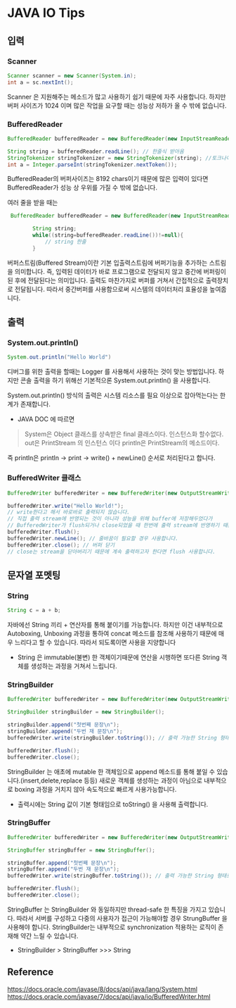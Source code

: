 # JAVA IO Tips

## 입력

### Scanner

```java
Scanner scanner = new Scanner(System.in);
int a = sc.nextInt();
```

Scanner 은 지원해주는 메소드가 많고 사용하기 쉽기 때문에 자주 사용합니다. 하지만 버퍼 사이즈가 1024 이며 많은 작업을 요구할 때는 성능상 저하가 올 수 밖에 없습니다.

### BufferedReader

```java
BufferedReader bufferedReader = new BufferedReader(new InputStreamReader(System.in));//선언

String string = bufferedReader.readLine(); // 한줄식 받아옴
StringTokenizer stringTokenizer = new StringTokenizer(string); //토크나이져를 통해 파싱을 한다 지금은 띄어쓰기 단위로 잘라준다
int a = Integer.parseInt(stringTokenizer.nextToken());
```

BufferedReader의 버퍼사이즈는 8192 chars이기 때문에 많은 입력이 있다면 BufferedReader가 성능 상 우위를 가질 수 밖에 없습니다.

여러 줄을 받을 때는

```java
 BufferedReader bufferedReader = new BufferedReader(new InputStreamReader(System.in));

        String string;
        while((string=bufferedReader.readLine())!=null){
            // string 한줄
        }
```

버퍼스트림(Buffered Stream)이란 기본 입출력스트림에 버퍼기능을 추가하는 스트림을 의미합니다. 즉, 입력된 데이터가 바로 프로그램으로 전달되지 않고 중간에 버퍼링이 된 후에 전달된다는 의미입니다. 출력도 마찬가지로 버퍼를 거쳐서 간접적으로 출력장치로 전달됩니다. 따라서 중간버퍼를 사용함으로써 시스템의 데이터처리 효율성을 높여줍니다.

## 출력

### System.out.println()

```java
System.out.println("Hello World")
```

디버그를 위한 출력을 할때는 Logger 를 사용해서 사용하는 것이 맞는 방법입니다. 하지만 콘솔 출력을 하기 위해선 기본적으론 System.out.println() 을 사용합니다.

System.out.println() 방식의 출력은 시스템 리소스를 필요 이상으로 잡아먹는다는 한계가 존재합니다.

* JAVA DOC 에 따르면

> System은 Object 클래스를 상속받은 final 클래스이다. 인스턴스화 할수없다.
> out은 PrintStream 의 인스턴스 이다
> println은 PrintStream의 메소드이다.

즉 println은 println -> print -> write() + newLine() 순서로 처리된다고 합니다.

### BufferedWriter 클래스

```java
BufferedWriter bufferedWriter = new BufferedWriter(new OutputStreamWriter(System.out));//선언

bufferedWriter.write("Hello World!");
// write한다고 해서 바로바로 출력되지 않습니다.
// 직접 출력 stream에 반영되는 것이 아니라 성능을 위해 buffer에 저장해두었다가
// BufferedWriter가 flush되거나 close되었을 때 한번에 출력 stream에 반영하기 때문입니다.
bufferedWriter.flush(); 
bufferedWriter.newLine(); // 줄바꿈이 필요할 경우 사용합니다.
bufferedWriter.close(); // 버퍼 닫기
// close는 stream을 닫아버리기 때문에 계속 출력하고자 한다면 flush 사용합니다.
```

## 문자열 포멧팅

### String

```java
String c = a + b;
```

자바에선 String 끼리 + 연산자를 통해 붙이기를 가능합니다. 하지만 이건 내부적으로 Autoboxing, Unboxing 과정을 통하여 concat 메소드를 참조해 사용하기 때문에 매우 느리다고 할 수 있습니다. 따라서 되도록이면 사용을 지양합니다

* String 은 immutable(불변) 한 객체이기때문에 연산을 시행하면 또다른 String 객체를 생성하는 과정을 거쳐서 느립니다.

### StringBuilder

```java
BufferedWriter bufferedWriter = new BufferedWriter(new OutputStreamWriter(System.out));

StringBuilder stringBuilder = new StringBuilder();

stringBuilder.append("첫번째 문장\n"); 
stringBuilder.append("두번 재 문장\n");
bufferedWriter.write(stringBuilder.toString()); // 출력 가능한 String 형태로 변환

bufferedWriter.flush();
bufferedWriter.close();
```

StringBuilder 는 애초에 mutable 한 객체임으로 append 메소드를 통해 붙일 수 있습니다.(insert,delete,replace 등등) 새로운 객체를 생성하는 과정이 아님으로 내부적으로 boxing 과정을 거치지 않아 속도적으로 빠르게 사용가능합니다.

* 출력시에는 String 값이 기본 형태임으로 toString() 을 사용해 출력합니다.

### StringBuffer

```java
BufferedWriter bufferedWriter = new BufferedWriter(new OutputStreamWriter(System.out));

StringBuffer stringBuffer = new StringBuffer();

stringBuffer.append("첫번째 문장\n"); 
stringBuffer.append("두번 재 문장\n");
bufferedWriter.write(stringBuffer.toString()); // 출력 가능한 String 형태로 변환

bufferedWriter.flush();
bufferedWriter.close();
```

StringBuffer 는 StringBuilder 와 동일하지만 thread-safe 한 특징을 가지고 있습니다. 따라서 서버를 구성하고 다중의 사용자가 접근이 가능해야할 경우 StrungBuffer 을 사용해야 합니다. StringBuilder는 내부적으로 synchronization 적용하는 로직이 존재해 약간 느릴 수 있습니다.

* StringBuilder > StringBuffer >>> String

## Reference

https://docs.oracle.com/javase/8/docs/api/java/lang/System.html
https://docs.oracle.com/javase/7/docs/api/java/io/BufferedWriter.html
